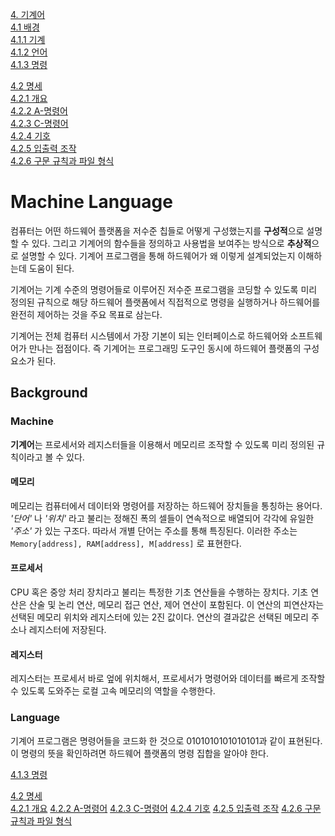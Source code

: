[4. 기계어](#machine-language)                  
[4.1 배경](#background)         
[4.1.1 기계](#machine)        
[4.1.2 언어](#language)         
[4.1.3 명령](#command)         

[4.2 명세](#specification)      
[4.2.1 개요](#outline)      
[4.2.2 A-명령어](#a-command)                   
[4.2.3 C-명령어](#c-command)          
[4.2.4 기호](#symbol)           
[4.2.5 입출력 조작](#io-manipulation)            
[4.2.6 구문 규칙과 파일 형식](#syntax-rules-and-file-types)                

# Machine Language

컴퓨터는 어떤 하드웨어 플랫폼을 저수준 칩들로 어떻게 구성했는지를 **구성적**으로 설명할 수 있다. 그리고 기계어의 함수들을 정의하고 사용법을 보여주는 방식으로 **추상적**으로 설명할 수 있다. 기계어 프로그램을 통해 하드웨어가 왜 이렇게 설계되었는지 이해하는데 도움이 된다.

기계어는 기계 수준의 명령어들로 이루어진 저수준 프로그램을 코딩할 수 있도록 미리 정의된 규칙으로 해당 하드웨어 플랫폼에서 직접적으로 명령을 실행하거나 하드웨어를 완전히 제어하는 것을 주요 목표로 삼는다. 

기계어는 전체 컴퓨터 시스템에서 가장 기본이 되는 인터페이스로 하드웨어와 소프트웨어가 만나는 접점이다. 즉 기계어는 프로그래밍 도구인 동시에 하드웨어 플랫폼의 구성 요소가 된다. 

## Background

### Machine

**기계어**는 프로세서와 레지스터들을 이용해서 메모리르 조작할 수 있도록 미리 정의된 규칙이라고 볼 수 있다.

#### 메모리

메모리는 컴퓨터에서 데이터와 명령어를 저장하는 하드웨어 장치들을 통칭하는 용어다. *'단어'* 나 *'위치'* 라고 불리는 정해진 폭의 셀들이 연속적으로 배열되어 각각에 유일한 *'주소'* 가 있는 구조다. 따라서 개별 단어는 주소를 통해 특징된다. 이러한 주소는 `Memory[address], RAM[address], M[address]` 로 표현한다.

#### 프로세서 

CPU 혹은 중앙 처리 장치라고 불리는 특정한 기초 연산들을 수행하는 장치다. 기초 연산은 산술 및 논리 연산, 메모리 접근 연산, 제어 연산이 포함된다. 이 연산의 피연산자는 선택된 메모리 위치와 레지스터에 있는 2진 값이다. 연산의 결과값은 선택된 메모리 주소나 레지스터에 저장된다.

#### 레지스터

레지스터는 프로세서 바로 엎에 위치해서, 프로세서가 명령어와 데이터를 빠르게 조작할 수 있도록 도와주는 로컬 고속 메모리의 역할을 수행한다. 

### Language

기계어 프로그램은 명령어들을 코드화 한 것으로 0101010101010101과 같이 표현된다. 이 명령의 뜻을 확인하려면 하드웨어 플랫폼의 명령 집합을 알아야 한다. 

[4.1.3 명령](#command)

[4.2 명세](#specification)      
[4.2.1 개요](#outline)
[4.2.2 A-명령어](#a-command)
[4.2.3 C-명령어](#c-command)
[4.2.4 기호](#symbol)
[4.2.5 입출력 조작](#io-manipulation)
[4.2.6 구문 규칙과 파일 형식](#syntax-rules-and-file-types)
